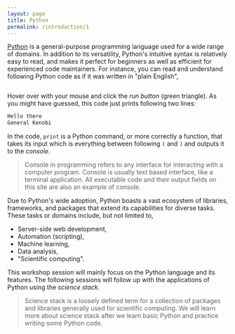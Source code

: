 ```yaml
---
layout: page
title: Python
permalink: /introduction/1
---
```


[Python](https://www.python.org/) is a general-purpose programming language
used for a wide range of domains. In addition to its versatility,
Python's intuitive syntax is relatively easy to read, and makes it perfect for
beginners as well as efficient for experienced code maintainers. For instance,
you can read and understand following Python code as if it was written in "plain
English",

<div class="language-python highlighter-rouge">
<pre class="highlight"><script type="py-editor" worker>
print("Hello there")
print("General Kenobi")
</script></pre></div>

Hover over with your mouse and click the *run button* (green triangle). As you
might have guessed, this code just prints following two lines:

```sh
Hello there
General Kenobi
```

In the code, `print` is a Python command, or more correctly a function, that
takes its input which is everything between following `(` and `)` and outputs it
to the *console*.

> Console in programming refers to any interface for interacting with a computer
program. Console is usually text based interface, like a terminal application.
All executable code and their output fields on this site are also an example of
console.

Due to Python's wide adoption, Python boasts a vast ecosystem of
libraries, frameworks, and packages that extend its capabilities for diverse
tasks. These tasks or domains include, but not limited to,

- Server-side web development,
- Automation (scripting),
- Machine learning,
- Data analysis,
- "Scientific computing".

This workshop session will mainly focus on the Python language and its features.
The following sessions will follow up with the applications of Python using the
*science stack*.

> Science stack is a loosely defined term for a collection of packages
and libraries generally used for scientific computing. We will learn more about
science stack after we learn basic Python and practice writing some Python code.

